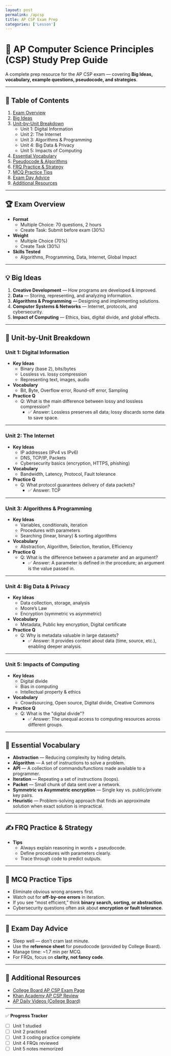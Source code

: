 ```yaml
---
layout: post
permalink: /apcsp
title: AP CSP Exam Prep
categories: ['Lesson']
---
```




# 📘 AP Computer Science Principles (CSP) Study Prep Guide

A complete prep resource for the AP CSP exam — covering **Big Ideas, vocabulary, example questions, pseudocode, and strategies**.

---

## 📑 Table of Contents
1. [Exam Overview](#-exam-overview)
2. [Big Ideas](#-big-ideas)
3. [Unit-by-Unit Breakdown](#-unit-by-unit-breakdown)
   - Unit 1: Digital Information
   - Unit 2: The Internet
   - Unit 3: Algorithms & Programming
   - Unit 4: Big Data & Privacy
   - Unit 5: Impacts of Computing
4. [Essential Vocabulary](#-essential-vocabulary)
5. [Pseudocode & Algorithms](#-pseudocode--algorithms)
6. [FRQ Practice & Strategy](#-frq-practice--strategy)
7. [MCQ Practice Tips](#-mcq-practice-tips)
8. [Exam Day Advice](#-exam-day-advice)
9. [Additional Resources](#-additional-resources)

---

## 🏆 Exam Overview
- **Format**
  - Multiple Choice: 70 questions, 2 hours
  - Create Task: Submit before exam (30%)
- **Weight**
  - Multiple Choice (70%)
  - Create Task (30%)
- **Skills Tested**
  - Algorithms, Programming, Data, Internet, Global Impact

---

## 💡 Big Ideas
1. **Creative Development** — How programs are developed & improved.
2. **Data** — Storing, representing, and analyzing information.
3. **Algorithms & Programming** — Designing and implementing solutions.
4. **Computer Systems & Networks** — Internet, protocols, and cybersecurity.
5. **Impact of Computing** — Ethics, bias, digital divide, and global effects.

---

## 🧩 Unit-by-Unit Breakdown

### Unit 1: Digital Information
- **Key Ideas**
  - Binary (base 2), bits/bytes
  - Lossless vs. lossy compression
  - Representing text, images, audio
- **Vocabulary**
  - Bit, Byte, Overflow error, Round-off error, Sampling
- **Practice Q**
  - Q: What is the main difference between lossy and lossless compression?
    - ✅ Answer: Lossless preserves all data; lossy discards some data to save space.

---

### Unit 2: The Internet
- **Key Ideas**
  - IP addresses (IPv4 vs IPv6)
  - DNS, TCP/IP, Packets
  - Cybersecurity basics (encryption, HTTPS, phishing)
- **Vocabulary**
  - Bandwidth, Latency, Protocol, Fault tolerance
- **Practice Q**
  - Q: What protocol guarantees delivery of data packets?
    - ✅ Answer: TCP

---

### Unit 3: Algorithms & Programming
- **Key Ideas**
  - Variables, conditionals, iteration
  - Procedures with parameters
  - Searching (linear, binary) & sorting algorithms
- **Vocabulary**
  - Abstraction, Algorithm, Selection, Iteration, Efficiency
- **Practice Q**
  - Q: What is the difference between a parameter and an argument?
    - ✅ Answer: A parameter is defined in the procedure; an argument is the value passed in.

---

### Unit 4: Big Data & Privacy
- **Key Ideas**
  - Data collection, storage, analysis
  - Moore’s Law
  - Encryption (symmetric vs asymmetric)
- **Vocabulary**
  - Metadata, Public key encryption, Digital certificate
- **Practice Q**
  - Q: Why is metadata valuable in large datasets?
    - ✅ Answer: It provides context about data (time, source, etc.), enabling deeper analysis.

---

### Unit 5: Impacts of Computing
- **Key Ideas**
  - Digital divide
  - Bias in computing
  - Intellectual property & ethics
- **Vocabulary**
  - Crowdsourcing, Open source, Digital divide, Creative Commons
- **Practice Q**
  - Q: What is the "digital divide"?
    - ✅ Answer: The unequal access to computing resources across different groups.

---

## 📓 Essential Vocabulary
- **Abstraction** — Reducing complexity by hiding details.
- **Algorithm** — A set of instructions to solve a problem.
- **API** — A collection of commands/functions made available to a programmer.
- **Iteration** — Repeating a set of instructions (loops).
- **Packet** — Small chunk of data sent over a network.
- **Symmetric vs Asymmetric encryption** — Single key vs. public/private key pairs.
- **Heuristic** — Problem-solving approach that finds an approximate solution when exact solution is impractical.

---


## ✍️ FRQ Practice & Strategy
- **Tips**
  - Always explain reasoning in words + pseudocode.
  - Define procedures with parameters clearly.
  - Trace through code to predict outputs.




---

## 🎯 MCQ Practice Tips
- Eliminate obvious wrong answers first.
- Watch out for **off-by-one errors** in iteration.
- If you see “most efficient,” think **binary search, sorting, or abstraction**.
- Cybersecurity questions often ask about **encryption or fault tolerance**.

---

## 📅 Exam Day Advice
- Sleep well — don’t cram last minute.
- Use the **reference sheet** for pseudocode (provided by College Board).
- Manage time: ~1.7 min per MCQ.
- For FRQs, focus on **clarity, not fancy code**.

---

## 🔗 Additional Resources
- [College Board AP CSP Exam Page](https://apcentral.collegeboard.org/courses/ap-computer-science-principles/exam)
- [Khan Academy AP CSP Review](https://www.khanacademy.org/computing/ap-computer-science-principles)
- [AP Daily Videos (College Board)](https://apclassroom.collegeboard.org)

---

✅ **Progress Tracker**
- [ ] Unit 1 studied
- [ ] Unit 2 practiced
- [ ] Unit 3 coding practice complete
- [ ] Unit 4 FRQs reviewed
- [ ] Unit 5 notes memorized
